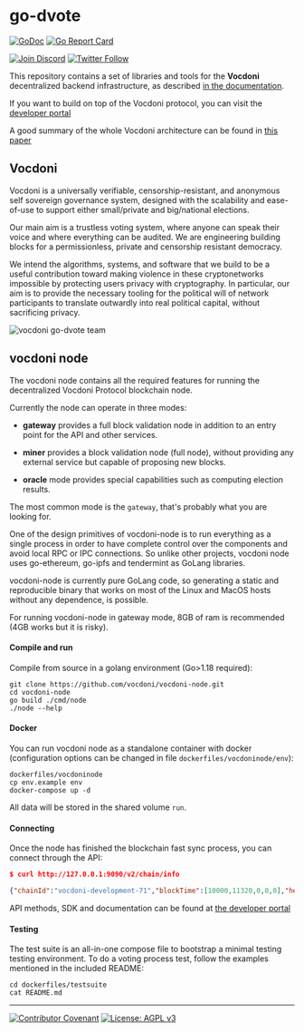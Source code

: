 # go-dvote

[![GoDoc](https://godoc.org/go.vocdoni.io/dvote?status.svg)](https://godoc.org/go.vocdoni.io/dvote)
[![Go Report Card](https://goreportcard.com/badge/go.vocdoni.io/dvote)](https://goreportcard.com/report/go.vocdoni.io/dvote)

[![Join Discord](https://img.shields.io/badge/discord-join%20chat-blue.svg)](https://discord.gg/4hKeArDaU2)
[![Twitter Follow](https://img.shields.io/twitter/follow/vocdoni.svg?style=social&label=Follow)](https://twitter.com/vocdoni)

This repository contains a set of libraries and tools for the **Vocdoni** decentralized backend infrastructure, as described [in the documentation](https://docs.vocdoni.io/).

If you want to build on top of the Vocdoni protocol, you can visit the [developer portal](https://developer.vocdoni.io)

A good summary of the whole Vocdoni architecture can be found in [this paper](https://law.mit.edu/pub/remotevotingintheageofcryptography)

## Vocdoni

Vocdoni is a universally verifiable, censorship-resistant, and anonymous self sovereign governance system, designed with the scalability and ease-of-use to support either small/private and big/national elections.

Our main aim is a trustless voting system, where anyone can speak their voice and where everything can be audited. We are engineering building blocks for a permissionless, private and censorship resistant democracy.

We intend the algorithms, systems, and software that we build to be a useful contribution toward making violence in these cryptonetworks impossible by protecting users privacy with cryptography. In particular, our aim is to provide the necessary tooling for the political will of network participants to translate outwardly into real political capital, without sacrificing privacy.

![vocdoni go-dvote team](https://assets.gitlab-static.net/uploads/-/system/project/avatar/12677379/go-dvote.png)

## vocdoni node

The vocdoni node contains all the required features for running the decentralized Vocdoni Protocol blockchain node.

Currently the node can operate in three modes:

- **gateway** provides a full block validation node in addition to an entry point for the API and other services.

- **miner** provides a block validation node (full node), without providing any external service but capable of proposing new blocks.

- **oracle** mode provides special capabilities such as computing election results.

The most common mode is the `gateway`, that's probably what you are looking for.

One of the design primitives of vocdoni-node is to run everything as a single process in order to have complete control over the components and avoid local RPC or IPC connections. So unlike other projects, vocdoni node uses go-ethereum, go-ipfs and tendermint as GoLang libraries.

vocdoni-node is currently pure GoLang code, so generating a static and reproducible binary that works on most of the Linux and MacOS hosts without any dependence, is possible.

For running vocdoni-node in gateway mode, 8GB of ram is recommended (4GB works but it is risky).

#### Compile and run

Compile from source in a golang environment (Go>1.18 required):

```
git clone https://github.com/vocdoni/vocdoni-node.git
cd vocdoni-node
go build ./cmd/node
./node --help
```

#### Docker

You can run vocdoni node as a standalone container with docker (configuration options can be changed in file `dockerfiles/vocdoninode/env`):

```
dockerfiles/vocdoninode
cp env.example env
docker-compose up -d
```

All data will be stored in the shared volume `run`.

#### Connecting

Once the node has finished the blockchain fast sync process, you can connect through the API:

```json
$ curl http://127.0.0.1:9090/v2/chain/info

{"chainId":"vocdoni-development-71","blockTime":[10000,11320,0,0,0],"height":43544,"blockTimestamp":1669205270}
```

API methods, SDK and documentation can be found at [the developer portal](https://developer.vocdoni.io)

#### Testing

The test suite is an all-in-one compose file to bootstrap a minimal testing testing environment. To do a voting process test, follow the examples mentioned in the included README:

```
cd dockerfiles/testsuite
cat README.md
```

---

[![Contributor Covenant](https://img.shields.io/badge/Contributor%20Covenant-v1.4%20adopted-ff69b4.svg)](code-of-conduct.md) [![License: AGPL v3](https://img.shields.io/badge/License-AGPL%20v3-blue.svg)](https://www.gnu.org/licenses/agpl-3.0)
